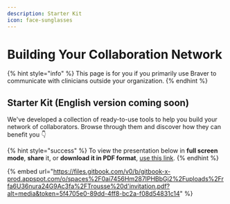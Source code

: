 ```yaml
---
description: Starter Kit
icon: face-sunglasses
---
```


# Building Your Collaboration Network

{% hint style="info" %}
This page is for you if you primarily use Braver to communicate with clinicians outside your organization.
{% endhint %}

## **Starter Kit (**&#x45;nglish version coming soon)

We've developed a collection of ready-to-use tools to help you build your network of collaborators. Browse through them and discover how they can benefit you 👇

{% hint style="success" %}
To view the presentation below in **full screen mode**, **share** it, or **download it in PDF format**, [use this link](https://files.gitbook.com/v0/b/gitbook-x-prod.appspot.com/o/spaces%2F0ai7456Hm287lPHBbGj2%2Fuploads%2Frfa6U36nura24G9Ac3fa%2FTrousse%20d'invitation.pdf?alt=media\&token=5f4705e0-89dd-4ff8-bc2a-f08d54831c14).
{% endhint %}

{% embed url="https://files.gitbook.com/v0/b/gitbook-x-prod.appspot.com/o/spaces%2F0ai7456Hm287lPHBbGj2%2Fuploads%2Frfa6U36nura24G9Ac3fa%2FTrousse%20d'invitation.pdf?alt=media&token=5f4705e0-89dd-4ff8-bc2a-f08d54831c14" %}
